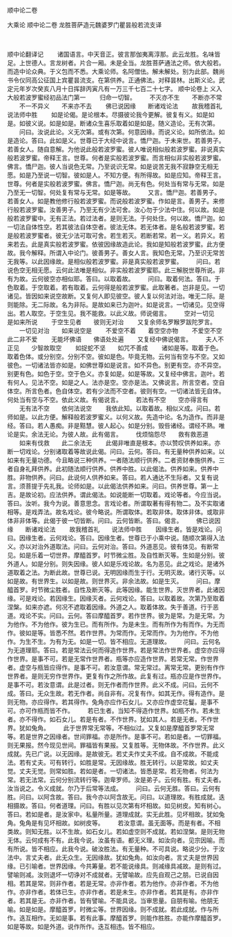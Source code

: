 <!-- { "loadSidebar": true } -->
顺中论二卷


大乘论
顺中论二卷
龙胜菩萨造元魏婆罗门瞿昙般若流支译


　　

顺中论翻译记
　　诸国语言。中天音正。彼言那伽夷离淳那。此云龙胜。名味皆足。上世德人。言龙树者。片合一厢。未是全当。龙胜菩萨通法之师。依大般若。而造中论众典。于义包而不悉。大乘论师。名阿僧佉。解未解处。别为此部。魏尚书令仪同高公征国上宾瞿昙流支。在第供养。正通佛法。对释昙林。出斯义论。武定元年岁次癸亥八月十日挥辞丙寅凡有一万三千七百二十七字。
顺中论卷上
义入大般若波罗蜜经初品法门第一
　　归命一切智。
　　不灭亦不生　　不断亦不常
　　不一不异义　　不来亦不去
　　佛已说因缘　　断诸戏论法
　　故我稽首礼　　说法师中胜
　　如是论偈。是论根本。尽摄彼论我今更解。彼复有义。如是如是。如彼义说。如是如是。断诸众生喜乐取着如是如是。随义造论。无有次第。
　　问曰。汝说此论。义无次第。或有次第。何意因缘。而说义论。如所依法。如是造论。答曰。此如是义。世尊已于大经中说言。憍尸迦。于未来世。若善男子。若善女人。随自意解。为他说此般若波罗蜜。彼人唯说相似般若波罗蜜。非说真实般若波罗蜜。帝释王言。世尊。何者是实般若波罗蜜。而言相似非实般若波罗蜜。佛言。憍尸迦。彼人当说色无常。乃至说识无常。如是说苦无我不寂静空无相无愿。如是乃至说一切智。彼如是人。不知方便。有所得故。如是应知。帝释王言。世尊。何者是实般若波罗蜜。佛言。憍尸迦。尚无有色。何处当有常与无常。如是乃至无一切智。何处复有常与无常。如是等故。
　　又言。憍尸迦。若善男子。若善女人。如是教他修行般若波罗蜜。而说般若波罗蜜。作如是言。善男子。来修行般若波罗蜜。汝善男子。乃至无有少法可舍。汝心勿于少法中住。何以故。如是般若波罗蜜中。无有正法。若过法者。是则无法。于何处住。何以故。憍尸迦。如一切法自体性空。若其彼法自体空者。彼法无体。若无体者。是名般若波罗蜜。若是般若波罗蜜者。彼无少法可取可舍。若生若灭。若断若常。若一义。若异义。若来若去。此是真实般若波罗蜜。依彼因缘故造此论。我如是知般若波罗蜜。此方便故。我今解释。所谓入中论门。彼善男子。善女人言。我知色无常。乃至识无常苦无我等。以此因缘故。是相似般若波罗蜜。非是真实般若波罗蜜。
　　问曰。若说色空无相无愿。云何此法唯是相似。非实般若波罗蜜耶。此三解脱世尊所说。非有为故。云何彼空亦相似耶。答曰。以取着故。
　　问曰。取着何法。答曰。于色取着。于空取着。若有取着。云何得是般若波罗蜜。此取著者。岂非是见。一切诸见。皆因如来说空故断。又复何人即见彼空。彼人复以何法对治。唯无二际。是则能除。无二际故。名为非际。是故如来已为迦叶。如是说言。一切诸见。见空得出。若人取空。于空生见。我不能救。以此义故。师说偈言。
　　空对一切见　　是如来所说
　　于空生见者　　彼则无对治
　　又复余师名罗睺罗跋陀罗言。
　　一切见对治　　如来说空是
　　不爱空不着　　着空空亦物
　　不爱空不空　　此二非不爱
　　无能坏佛语　　佛语处处遍
　　又复经中佛说偈言。
　　夫人不正见　　少智故取空
　　如捉蛇不坚　　如咒不善成
　　诸如是等。取着于色。取着色体。或分别空。分别不空。彼如是色。毕竟无物。云何当有空与不空。又如彼色。一切诸法皆亦如是。如佛世尊如是说言。如不异色。别更有空。亦不异空。别更有色。如色于空。空于色义。亦复如是。如是等故。又复经中佛言。迦叶。若有何人。见法不空。如是之人。法亦是空。空亦是法。又佛说言。所言空者。空自体空。所言色者。色自体空。若有少法而不空者。彼则有空。一切诸法皆无自体。何处当有空与不空。依此义故。有偈说言。
　　若法有不空　　空亦得言有
　　无有法不空　　依何法说空
　　我依此知。以取着故。相似义成。问曰。若师如是。以此方便。解释般若波罗蜜义。以何义故。先造中论。名为造作。而非是经。答曰。若人愚痴。非是黠慧。彼人起心。如是分别。毁呰诸经。谓经不熟。唯论是实。余法无论。为彼人故。此有偈言。
　　伐烦恼怨尽　　救有救恶道
　　如来有伐救　　此二余法无
　　此偈非唯直是根本。亦以赞叹供养如来。亦断一切戏论。分别诸取着等故说此偈。问曰。云何。答曰。有无量种供养如来。以如来有无量功德。今且略说三种供养。一者随法顺行供养。二者资财奉施供养。三者自身礼拜供养。此初随法顺行供养。供养中胜。以此偈法。供养如来。供养中胜。非物供养。问曰。此说何人供养如来。答曰。若人通达不生际者。又复有说言。须菩提于先礼我。论师如是。以此偈法供养如来。问曰。供养世尊。第一上吉。是故论初。应法供养。谓此偈法。如说能断一切取着。戏论等者。今应当说。答曰。汝听。我今为说。善意思念。言戏论者。所谓取著有得有物二。及不实取诸相等。是戏弄法。故名戏论。彼今略说。所谓取体。若取非体。取体非体。或取非体非非体等。此偈于彼一切皆断。问曰。云何皆断。答曰。偈言。
　　佛已说因缘　　断诸戏论法
　　故我稽首礼　　说法师中胜
　　因缘生者。皆是戏论。问曰。因缘生者。云何戏论。答曰。因缘生者。世尊已于小乘中说。随顺次第得入法义。亦以对治外道取法。问曰。云何对治。答曰。外道恶见。彼有体见。有断常见。如是乐着一切世界。摩醯首罗。时节微尘胜。及自性断灭等。生如是分别。彼外道人。如是分别。则失因缘。彼人如是乐戏论故。名为恶见。此之戏论。是诸外道取着之法。为断此故。世尊已说。无明因缘而生于行。无明灭故。诸行灭等。以如是故。有世界生。以如是故。则世界灭。非余法故。如是生灭。
　　问曰。摩醯首罗。时节微尘胜者。自性及断灭等。此等因缘。能生世界。灭世界者。此诸因缘。可是戏论。若因缘生。因缘灭者。云何戏论。答曰。以取着故。次第乃至取着涅槃。如来亦遮。何况不遮取着因缘。外道之人。取着体故。失于善道。行于恶道。戏论不实。问曰。云何。答曰摩醯首罗。若作世界。彼为是常。为是无常。为为他作。不为他作。彼为生已。而有所作。为是未生。而有所作为有而作。为无而作。彼如是等。皆悉不然。若作世界。为常而作。无常而作。为为他作。不为他作。为生不生。为有为无。如是一切。皆不相应。无道理故。
　　问曰。云何名为无道理耶。答曰。若是常法云何而得造作世界。若是常法作世界者。虚空亦应得作世界。是事不可。若是无常作世界者。瓶等亦应造作世界。若常无常。作世界者。虚空与瓶皆应得作。是事不可。若汝意谓。常无常过。离常无常。更别有作作世界者。是则无穷作世界作。更复有作之所作故。此复有过。瓶亦应是作世界作。是事不可。若汝意谓。此是过者。则无作者而作世界。此义不成。问曰。云何不成。答曰。无众生故。若无作者。尚自非有。况复有作。如其无作。得有造作。是则无物。亦应得作。若其得作。兔角亦应作石女儿。又亦应作虚空花鬘。是事不可。亦可作瓶而皆不作。
　　若已生者。当知不得造作世界。如瓶不作。若未生者。亦不得作。如石女儿。若是有者。不作世界。犹如其人。若是无者。不作世界。犹如兔角。
　　此于世界常无常等。不相似过。又复如是摩醯首罗常无常等。若是世界之因缘者。世间罪福。亦是所作。是事不可。若如是者。一切罪福。则无果报。然今现见世间。罪福皆有果报。又复胜等。无物体故。不作世界。此义成就。先已广说。以无因缘。是故彼无。若丈夫作丈夫不成。自不成故。不能成法。若有丈夫。可有转行。如胜是常。无因缘故。胜无转行。以是常故。如丈夫觉。丈夫无觉。则常如胜。若如是者。一切诸法。皆悉是常。若无物者。何法为常。若无法常。云何分别流转行等。迦卑罗师。汝是弟子。云何有胜。有丈夫者。汝当说之。令义成就。尔乃于后常等法成。
　　问曰。云何无胜。答曰。云何有胜。问曰。以阿含故。答曰。我今亦以阿含故无。问曰。以道理故。有胜成就。迭相摄故。答曰。何者道理。问曰。有胜以见次第有坏相故。如见树皮。知有树心。答曰。若如是者。是汝家中。私量所量。道理成就。实无此胜。见坏相故。犹如兔角。兔角是有见坏相故。如树皮等。
　　若汝意谓。虽无面等。而是有者。不相类故。则知无胜。以不生故。如石女儿。若如虚空则不成就。若如涅槃。是则无物无体。云何成有不有。此我今说。汝虽有语。都无义理。如汝向者。见宗因喻。而有所说。皆不相应。此我今说。破汝胜法。有无量种。不可具说。略说少分。于汝法中。言丈夫者。此无众生。无因缘故。犹如兔角。如汝向者。言丈夫是世界因缘。已引喻者。世界因缘。今共筹量。若不能说缘具。则减缘具减故。是则有过。譬喻则减。汝则退坏一切诤对不成就者。无譬喻故。应先自观己之朋。已说自因相。若其是常。则非作者。若是无常。亦非作者。若为他作。亦非作者。不为他作。亦非作者。若体已生。亦非作者。若是未生。亦非作者。若其是有。亦非作者。若其是无。亦非作者。皆有譬喻。不能具说。当审思量。自朋有喻。他朋无喻。如是如是。摩醯首罗。时微尘等。世界因缘。则不成就。若此成就。作与所作。迭互相作。无如是事。若有此事。摩醯首罗。则能作胜胜。亦能作摩醯首罗。如是等故。如是外道。说作所作。迭互相违。皆不相应。
